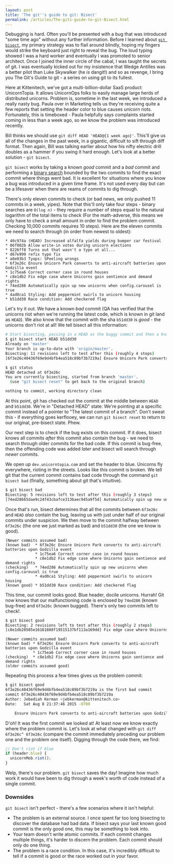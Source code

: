 ```yaml
---
layout: post
title: 'The git''s guide to git: Bisect'
permalink: /articles/The-gits-guide-to-git-Bisect.html
---
```

Debugging is hard.  Often you'll be presented with a bug that was introduced "some time ago" without any further information.  Before I learned about [`git bisect`](https://git-scm.com/docs/git-bisect), my primary strategy was to flail around blindly, hoping my fingers would strike the keyboard just right to reveal the bug.  The loud typing showed I was a hard worker and eventually I was promoted to senior architect.  Once I joined the inner circle of the cabal, I was taught the secrets of git.  I was eventually kicked out for my insistence that Wedge Antilles was a better pilot than Luke Skywalker (he *is* dangit!) and so as revenge, I bring you The Git's Guide to git - a series on using git to its fullest.
<!--jump-->
Here at Kittenitech, we've got a multi-billion-dollar SaaS product: UnicornTopia.  It allows UnicornOps folks to easily manage large herds of distributed unicorns.  Problem is, sometime in the last week, we introduced a really nasty bug.  Paula over in Marketing tells us they're receiving quite a few reports that setting the header color to blue causes unicorn riots.  Fortunately, this is timeboxed - Paula helpfully says complaints started coming in less than a week ago, so we know the problem was introduced recently.

Bill thinks we should use `git diff HEAD 'HEAD@{1 week ago}'`.  This'll give us all of the changes in the past week, in a gigantic, difficult to sift through diff format.  Then again, Bill was talking earlier about how his nifty electric drill doubles as a hammer if you swing it hard enough.  Let's look at a better solution - `git bisect`.

`git bisect` works by taking a known *good* commit and a *bad* commit and performing a [binary search](https://en.wikipedia.org/wiki/Binary_search_algorithm) bounded by the two commits to find the exact commit where things went bad.  It is excellent for situations where you know a bug was introduced in a given time frame.  It's not used every day but can be a lifesaver when there are reams of commits to dig through.

There's only eleven commits to check (or bad news, we only pushed 11 commits in a week, yipes).  Note that this'll only take four steps - binary searches are `O(log n)` - they require a number of steps equal to the natural logarithm of the total items to check (For the math-adverse, this means we only have to check a small amount in order to find the problem commit.  Checking 10,000 commits requires 10 steps).  Here are the eleven commits we need to search through (in order from newest to oldest):

```
* 40c974a (HEAD) Increased alfalfa yields during bumper car festival
* 06f002b Allow write-in votes during unicorn elections
* 8226ff8 Turns out that wasn't a typo at all...
* d67e999 refix typo fix
* a8e03b3 Tyops: SPeeling wrongs
* 6f3e26c Ensure Unicorn Park converts to anti-aircraft batteries upon Godzilla event
* 1c75ea6 Correct corner case in round houses
* c8e1db2 Fix edge case where Unicorns gain sentience and demand rights
* 74ed286 Automatically spin up new unicorns when config.carousel is true
* 4ad0ca1 Styling: Add peppermint swirls to unicorn housing
* b51dd30 Race condition: Add checkered flag
```

Let's try it out.  We have a known *bad* commit (QA has verified that the unicorns riot when we're running the latest code, which is known in git land as  `HEAD`).  We also know that the commit with the sha `b51dd30` is *good* - the unicorns don't riot at all!  We tell bisect all this information:

```bash
# Start bisecting, passing in a HEAD as the buggy commit and then a known good commit
$ git bisect start HEAD b51dd30
Already on 'master'
Your branch is up-to-date with 'origin/master'.
Bisecting: 11 revisions left to test after this (roughly 4 steps)
[6f3e26c40436f69e9d4bfb4ea518c89bf3b7219a] Ensure Unicorn Park converts to anti-aircraft batteries upon Godzilla event

$ git status
HEAD detached at 6f3e26c
You are currently bisecting, started from branch 'master'.
  (use "git bisect reset" to get back to the original branch)

nothing to commit, working directory clean

```

At this point, git has checked out the commit at the middle between `HEAD` and `b51dd30`.  We're in "Detached HEAD" state: We're pointing at a specific commit instead of a pointer to "The latest commit of a branch".  Don't sweat this - if everything goes kerflooey, we can run `git bisect reset` to return to our original, pre-bisect state.  Phew.

Our next step is to check if the bug exists on this commit.  If it does, bisect knows all commits *after* this commit also contain the bug - we need to search through older commits for the bad code.  If this commit is bug-free, then the offending code was added *later* and bisect will search through *newer* commits.

We open up `dev.unicorntopia.com` and set the header to blue.  Unicorns fly everywhere, rioting in the streets.  Looks like this commit is broken.  We tell git that the current commit contains bad code through the command `git bisect bad` (finally, something about git that's intuitive).

```bash
$ git bisect bad
Bisecting: 5 revisions left to test after this (roughly 3 steps)
[74ed28665dae9c24f43cbafce313baec945a9f5d] Automatically spin up new unicorns when config.carousel is true
```

Once that's run, bisect determines that all the commits between `6f3e26c` and `HEAD` *also* contain the bug, leaving us with just under half of our original commits under suspicion.  We then move to the commit halfway between `6f3e26c` (the one we just marked as bad) and `b51dd30` (the one we know is good).

```
(Newer commits assumed bad)
(known bad)  * 6f3e26c Ensure Unicorn Park converts to anti-aircraft batteries upon Godzilla event
             * 1c75ea6 Correct corner case in round houses
             * c8e1db2 Fix edge case where Unicorns gain sentience and demand rights
(checking)   * 74ed286 Automatically spin up new unicorns when config.carousel is true
             * 4ad0ca1 Styling: Add peppermint swirls to unicorn housing
(known good) * b51dd30 Race condition: Add checkered flag
```

This time, our commit looks good.  Blue header, docile unicorns.  Hurrah!  Git now knows that our malfunctioning code is enclosed by `74ed286` (known bug-free) and `6f3e26c` (known bugged).  There's only two commits left to check!.

```bash
$ git bisect good
Bisecting: 2 revisions left to test after this (roughly 2 steps)
[c8e1db20505e16161888f19515137bf113a169dd] Fix edge case where Unicorns gain sentience and demand rights
```

```
(Newer commits assumed bad)
(known bad) * 6f3e26c Ensure Unicorn Park converts to anti-aircraft batteries upon Godzilla event
            * 1c75ea6 Correct corner case in round houses
(checking)  * c8e1db2 Fix edge case where Unicorns gain sentience and demand rights
(older commits assumed good)
```

Repeating this process a few times gives us the problem commit:

```bash
$ git bisect good
6f3e26c40436f69e9d4bfb4ea518c89bf3b7219a is the first bad commit
commit 6f3e26c40436f69e9d4bfb4ea518c89bf3b7219a
Author: Jebediah Kerman <jebkerman@kittenitech.co>
Date:   Sat Aug 8 21:37:46 2015 -0700

    Ensure Unicorn Park converts to anti-aircraft batteries upon Godzilla event
```

D'oh!  It was the first commit we looked at!  At least now we know exactly where the problem commit is.  Let's look at what changed with `git diff 6f3e26c^ 6f3e26c` (compare the commit immediately preceding our problem one and the problem one itself).  Digging through the code there, we find:

```javascript
// Don't riot if blue
if (header.blue) {
  unicornMob.riot();
}
```

Welp, there's our problem.  `git bisect` saves the day!  Imagine how much work it would have been to dig through a week's worth of code instead of a single commit.

### Downsides

`git bisect` isn't perfect - there's a few scenarios where it isn't helpful:

 - The problem is an external source.  I once spent far too long bisecting to discover the database had bad data.  If bisect says your last known good commit is the only good one, this may be something to look into.
 - Your team doesn't write atomic commits.  If each commit changes multiple things, it's harder to discern the problem.  Each commit should only do one thing.
 - The problem is a race condition.  In this case, it's incredibly difficult to tell if a commit is good or the race worked out in your favor.
